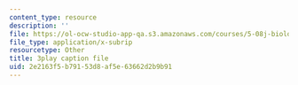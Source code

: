 ```yaml
---
content_type: resource
description: ''
file: https://ol-ocw-studio-app-qa.s3.amazonaws.com/courses/5-08j-biological-chemistry-ii-spring-2016/2e2163f5b79153d8af5e63662d2b9b91_Dz8G2XoPrkM.vtt
file_type: application/x-subrip
resourcetype: Other
title: 3play caption file
uid: 2e2163f5-b791-53d8-af5e-63662d2b9b91
---
```

